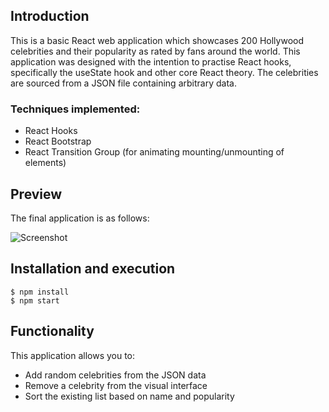 ## Introduction

This is a basic React web application which showcases 200 Hollywood celebrities and their popularity as rated by fans around the world.
This application was designed with the intention to practise React hooks, specifically the useState hook and other core React theory.
The celebrities are sourced from a JSON file containing arbitrary data.

### Techniques implemented:
* React Hooks
* React Bootstrap
* React Transition Group (for animating mounting/unmounting of elements)

## Preview

The final application is as follows:

![Screenshot](https://i.imgur.com/N3K1K1k.png)

## Installation and execution

```
$ npm install
$ npm start
```

## Functionality

This application allows you to:
* Add random celebrities from the JSON data
* Remove a celebrity from the visual interface
* Sort the existing list based on name and popularity
